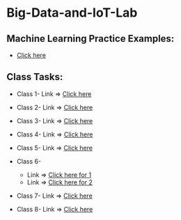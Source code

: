 # Big-Data-and-IoT-Lab

## Machine Learning Practice Examples:
- <a href="https://github.com/Bithi-MBSTU/Machine-Learning-Practice-Examples"> Click here </a>


## Class Tasks:
- Class 1-  Link => <a href="https://colab.research.google.com/drive/1yam8oev32w0nXXw6NnIeQdxVgws3uEQS?authuser=1"> Click here </a>
- Class 2-  Link => <a href="https://colab.research.google.com/drive/1t6zsu6T3H5EttMvPAUib-8F7JpDaBiNs?authuser=1"> Click here </a>
- Class 3-  Link => <a href="https://colab.research.google.com/drive/11LCJ8avDNbhCNj37ZUXcdLKGvTCgZJSi?authuser=1#scrollTo=GYBEIiG11cpb"> Click here </a>
- Class 4-  Link => <a href="https://colab.research.google.com/drive/1IY6TaI5InwfvffC_Qeb5qgSX9YWL3S3y?authuser=1"> Click here </a>
- Class 5-  Link => <a href="https://github.com/Maria-Akther-Mimi/Big-Data-and-IoT-Lab/blob/main/Data%20Preprocessing_Class%205.ipynb"> Click here </a>
- Class 6-
  - Link => <a href="https://github.com/Maria-Akther-Mimi/Big-Data-and-IoT-Lab/blob/main/FS%2CPCA%2CRegularization_Class%206.ipynb"> Click here for 1 </a>
  - Link => <a href="https://github.com/Maria-Akther-Mimi/Big-Data-and-IoT-Lab/blob/main/Vectorizer%2CCross%20Validation_Class%206.ipynb"> Click here for 2 </a>

- Class 7-  Link => <a href="https://github.com/Maria-Akther-Mimi/Big-Data-and-IoT-Lab/blob/main/Tensorqs_tutorial_Class%207.ipynb"> Click here </a>
- Class 8-  Link => <a href="https://github.com/Maria-Akther-Mimi/Big-Data-and-IoT-Lab/blob/main/Tensorqs_tutorial_Class%207.ipynb"> Click here </a>





